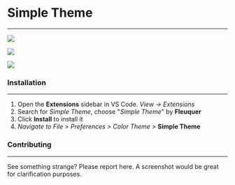 # Simple Theme
------------

![](https://github.com/fleuquer/simple-theme/tree/master/images/screen1.jpeg)

![](https://github.com/fleuquer/simple-theme/tree/master/images/screen2.jpeg)

![](https://github.com/fleuquer/simple-theme/tree/master/images/screen3.jpeg)

### Installation
------------

1. Open the **Extensions** sidebar in VS Code. *View → Extensions*
2. Search for *Simple Theme*, choose "*Simple Theme*" by **Fleuquer**
3. Click **Install** to install it
4. *Navigate to File > Preferences > Color Theme >* **Simple Theme**

### Contributing
------------
See something strange? Please report here. A screenshot would be great for clarification purposes.
